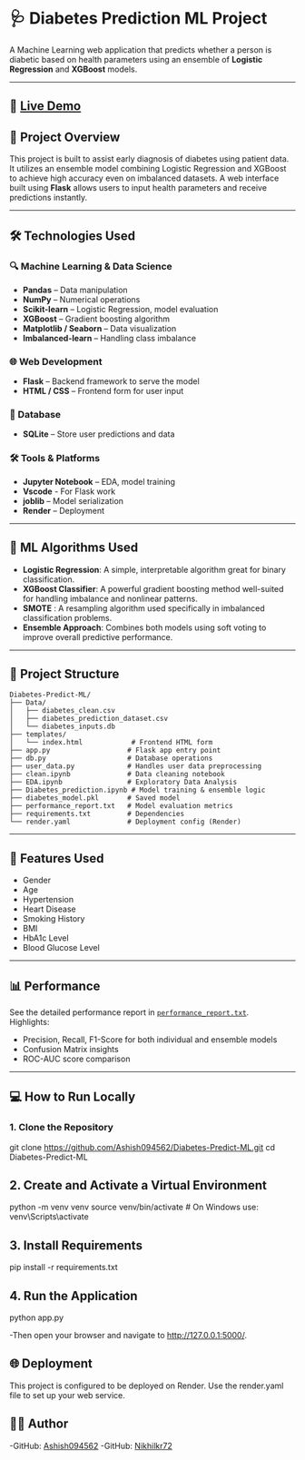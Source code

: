# 🩺 Diabetes Prediction ML Project

A Machine Learning web application that predicts whether a person is diabetic based on health parameters using an ensemble of **Logistic Regression** and **XGBoost** models.

---
🚀 **[Live Demo](https://diabetes-predict-ml.onrender.com)**  
---
## 🚀 Project Overview

This project is built to assist early diagnosis of diabetes using patient data. It utilizes an ensemble model combining Logistic Regression and XGBoost to achieve high accuracy even on imbalanced datasets. A web interface built using **Flask** allows users to input health parameters and receive predictions instantly.

---

## 🛠️ Technologies Used

### 🔍 Machine Learning & Data Science
- **Pandas** – Data manipulation
- **NumPy** – Numerical operations
- **Scikit-learn** – Logistic Regression, model evaluation
- **XGBoost** – Gradient boosting algorithm
- **Matplotlib / Seaborn** – Data visualization
- **Imbalanced-learn** – Handling class imbalance

### 🌐 Web Development
- **Flask** – Backend framework to serve the model
- **HTML / CSS** – Frontend form for user input

### 💾 Database
- **SQLite** – Store user predictions and data

### 🛠️ Tools & Platforms
- **Jupyter Notebook** – EDA, model training
- **Vscode** - For Flask work
- **joblib** – Model serialization
- **Render** – Deployment
  

---


## 🧠 ML Algorithms Used

- **Logistic Regression**: A simple, interpretable algorithm great for binary classification.
- **XGBoost Classifier**: A powerful gradient boosting method well-suited for handling imbalance and nonlinear patterns.
- **SMOTE** : A resampling algorithm used specifically in imbalanced classification problems.
- **Ensemble Approach**: Combines both models using soft voting to improve overall predictive performance.

---

## 📁 Project Structure

```
Diabetes-Predict-ML/
├── Data/
│   ├── diabetes_clean.csv
│   ├── diabetes_prediction_dataset.csv
│   └── diabetes_inputs.db
├── templates/
│   └── index.html            # Frontend HTML form
├── app.py                   # Flask app entry point
├── db.py                    # Database operations
├── user_data.py             # Handles user data preprocessing
├── clean.ipynb              # Data cleaning notebook
├── EDA.ipynb                # Exploratory Data Analysis
├── Diabetes_prediction.ipynb # Model training & ensemble logic
├── diabetes_model.pkl       # Saved model
├── performance_report.txt   # Model evaluation metrics
├── requirements.txt         # Dependencies
└── render.yaml              # Deployment config (Render)
```

---

## 🏥 Features Used

- Gender
- Age
- Hypertension
- Heart Disease
- Smoking History
- BMI
- HbA1c Level
- Blood Glucose Level

---

## 📊 Performance

See the detailed performance report in [`performance_report.txt`](./performance_report.txt).  
Highlights:
- Precision, Recall, F1-Score for both individual and ensemble models
- Confusion Matrix insights
- ROC-AUC score comparison

---

## 💻 How to Run Locally

### 1. Clone the Repository

git clone https://github.com/Ashish094562/Diabetes-Predict-ML.git
cd Diabetes-Predict-ML

## 2. Create and Activate a Virtual Environment

python -m venv venv
source venv/bin/activate  # On Windows use: venv\Scripts\activate

## 3. Install Requirements

pip install -r requirements.txt

## 4. Run the Application

python app.py

-Then open your browser and navigate to http://127.0.0.1:5000/.

## 🌐 Deployment

This project is configured to be deployed on Render. Use the render.yaml file to set up your web service.

## 🧑‍💻 Author
-GitHub: [Ashish094562](https://github.com/Ashish094562/)
-GitHub: [Nikhilkr72](https://github.com/Nikhill72/)
